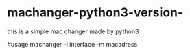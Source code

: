 # machanger-python3-version-
this is a simple mac changer made by python3

#usage 
machanger -i interface -m macadress

